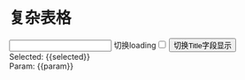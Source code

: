 # 复杂表格

<div id="ex-table-02">
  <div>
    <input ref="loading" v-model="loading_text" style="display:inline-block"></input>
    <label style="display:inline-block">切换loading<input v-model="show_loading" type="checkbox"></input></label>
    <button @click="handleTitleHide">切换Title字段显示</button>
  </div>
  <Grid ref='grid' :data="table"
    @on-selected="handleSelected"
    @on-deselected="handleDeselected"
    @on-selected-all="handleSelectedAll"
    @on-deselected-all="handleDeselectedAll"></Grid>
  <div>Selected: {{selected}}</div>
  <div>Param: {{param}}</div>
</div>
<script>
var ex_table_02 = new Vue({
  el: '#ex-table-02',
  data: function () {
    var self = this
    var table = {
      columns: [],
      multiSelect: true,
      resizable: true,
      pagination: true,
      pageSizeOpts: [10, 30, 50],
      total: 80,
      height: 300,
      draggable: true,
      checkCol: true,
      checkColWidth: 120,
      checkColTitle: 'Check All',
      indexCol: true,
      data: [
      ],
      buttons: [
        [
          {label: '新增', type:'primary', onClick: function(target, data){
              self.$Message.info('Click 新增')
            }
          },
          {label: '编辑', disabled: true},
          {label: '删除', onClick: function(target, data){
              var selection = target.getSelection()
              if (selection.length === 0) {
                self.$Message.error('请先选择要删除的记录')
              } else {
                target.removeRow(selection)
              }
            }
          }
        ],
        [
          {label: '上移', icon:'ios-arrow-thin-up'},
          {label: '下移', icon: 'ios-arrow-thin-down'}
        ]
      ],
      rightButtons: [
        [{label: '下载'}]
      ],
      bottomButtons: [
        [{'label': '导出'}]
      ],
      onLoadData: function (url, param, callback) {
        self.param = Object.assign({}, param)
        var data = []
        var b = (param.page - 1) * param.pageSize
        for (var i = 0; i < param.pageSize; i++) {
          var row = {id: b + i + 1, title: 'P' + param.page + '-Title-' + (i + 1)}
          for (var j = 1; j < 10; j++) {
            row['name' + j] = 'P' + param.page + '-Name-' + (i + 1) + '-' + j
          }
          data.push(row)
        }
        setTimeout( function () {
          callback(data)
          }, 0)
      },
      onSelect: function (row) {
        var r = row.id !== 1
        if (!r) {
          self.$Message.info('本行不能选择')
        }
        return r
      },
      onCheckable: function (row) {
        var r = row.id !== 2 && row.id !==3
        return r
      }
    }
    table.columns.push({
      name: 'id',
      title: '合并/ID',
      width: 40,
      sortable: true,
      fixed: 'left'
    })
    table.columns.push({
      name: 'title',
      title: '合并/Title',
      sortable: true,
      fixed: 'left',
      format: function(value, column, row) {
        return '<a href="#">' + value + '</a>'
      }
    })
    for (var j = 1; j < 10; j++) {
      table.columns.push({
        name: 'name' + j,
        title: 'Column' + j,
        width: 100,
        sortable: false,
        align: 'center'
      })
    }
    //隐藏字段
    table.columns.push({
      name: 'title',
      title: 'Title',
      sortable: false,
      hidden: true
    })
    for (var i = 0; i < 10; i++) {
      var row = {id: i + 1, title: 'Title-' + (i + 1)}
      for (var j = 1; j < 10; j++) {
        row['name' + j] = 'Name-' + (i + 1) + '-' + j
      }
      table.data.push(row)
    }
    table.query = {
      fields: [
        {name: "str1", type: "str", label: "字符串1", placeholder: "请输入字符串1"}
      ],
      layout: [
        ['str1']
      ],
      value: {
        str1: "Hello World!!!"
      },
      buttons: {
        align: "center",//按钮左中右 start center end 默认 end
        submit: {
          label: "点此查询",
        },
        clear: {
          label: "点此清除"
        }
      }
    }
    return {
      table:table,
      selected:[],
      logs:[],
      loading_text:'loading',
      show_loading:false,
      param:{}
    }
  },
  watch: {
    show_loading: function() {
      this.$refs.grid.showLoading(this.show_loading, this.loading_text)
    }
  },
  methods: {
    handleSelected: function(row) {
      this.selected = this.$refs.grid.getSelection()
      this.logs.push(['selected', row])
    },
    handleDeselected: function(row) {
      this.selected = this.$refs.grid.getSelection()
      this.logs.push(['deselected', row])
    },
    handleSelectedAll: function(row) {
      this.selected = this.$refs.grid.getSelection()
      this.logs.push(['selected-all', row])
    },
    handleDeselectedAll: function(row) {
      this.selected = this.$refs.grid.getSelection()
      this.logs.push(['deselected-all', row])
    },
    handleTitleHide: function() {
      var title_column = this.table.columns[1]
      this.$set(title_column, 'hidden', !title_column.hidden)
    }
  }
})
</script>
